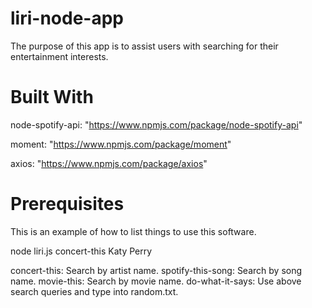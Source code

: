 # liri-node-app
The purpose of this app is to assist users with searching for their entertainment interests. 

# Built With
node-spotify-api: "https://www.npmjs.com/package/node-spotify-api"

moment: "https://www.npmjs.com/package/moment"

axios: "https://www.npmjs.com/package/axios"

# Prerequisites

This is an example of how to list things to use this software.

node liri.js concert-this Katy Perry

concert-this: Search by artist name.
spotify-this-song: Search by song name.
movie-this: Search by movie name.
do-what-it-says: Use above search queries and type into random.txt.